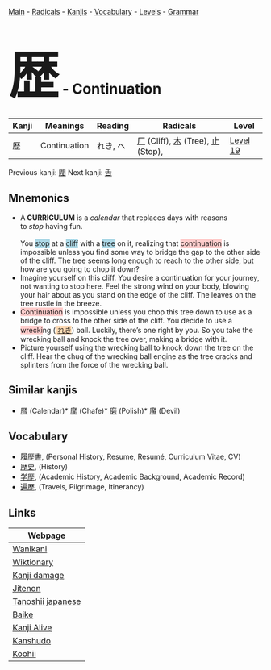 <style> bigfont {font-size: 100px}</style>
[Main](../README.md) -
[Radicals](../radicals.md) -
[Kanjis](../kanjis.md) -
[Vocabulary](../vocabulary.md) -
[Levels](../levels.md) -
[Grammar](../grammar.md)
# <bigfont> 歴</bigfont> - Continuation 

| Kanji | Meanings | Reading | Radicals | Level |
| --- | --- | --- | --- | --- |
| 歴 | Continuation | れき, へ | [厂](../radicals/厂.md) (Cliff), [木](../radicals/木.md) (Tree), [止](../radicals/止.md) (Stop),  | [Level 19](../levels/wk_level19.md) |

Previous kanji: [閥](閥.md) Next kanji: [舌](舌.md) 

## Mnemonics
 * <div><div>A<strong>&nbsp;CURRICULUM</strong>&nbsp;is a&nbsp;<em>calendar</em>&nbsp;that replaces days with reasons to&nbsp;<em>stop</em>&nbsp;having fun.</div></div><div><div><i></i></div></div><br>You <span style="background-color:#ADD8E6"> stop</span> at a <span style="background-color:#ADD8E6"> cliff</span> with a <span style="background-color:#ADD8E6"> tree</span> on it, realizing that <span style="background-color:#ffcccb"> continuation</span> is impossible unless you find some way to bridge the gap to the other side of the cliff. The tree seems long enough to reach to the other side, but how are you going to chop it down?<br>
* Imagine yourself on this cliff. You desire a continuation for your journey, not wanting to stop here. Feel the strong wind on your body, blowing your hair about as you stand on the edge of the cliff. The leaves on the tree rustle in the breeze.
* <span style="background-color:#ffcccb"> Continuation</span> is impossible unless you chop this tree down to use as a bridge to cross to the other side of the cliff. You decide to use a <span style="background-color:#ffcccb"> wrecki</span>ng (<span style="background-color:#fed8b1"> [れき](https://jisho.org/search/れき)</span>) ball. Luckily, there’s one right by you. So you take the wrecking ball and knock the tree over, making a bridge with it.
* Picture yourself using the wrecking ball to knock down the tree on the cliff. Hear the chug of the wrecking ball engine as the tree cracks and splinters from the force of the wrecking ball.


## Similar kanjis
 * [暦](暦.md) (Calendar)* [摩](摩.md) (Chafe)* [磨](磨.md) (Polish)* [魔](魔.md) (Devil)


## Vocabulary
 * [履歴書](../vocabulary/歴.md), (Personal History, Resume, Resumé, Curriculum Vitae, CV)
* [歴史](../vocabulary/歴.md), (History)
* [学歴](../vocabulary/歴.md), (Academic History, Academic Background, Academic Record)
* [遍歴](../vocabulary/歴.md), (Travels, Pilgrimage, Itinerancy)



## Links 

| Webpage |
| --- |
| [Wanikani          ](https://www.wanikani.com/kanji/歴) |
| [Wiktionary        ](https://en.wiktionary.org/wiki/歴) |
| [Kanji damage      ](http://www.kanjidamage.com/kanji/search?utf8=✓&q=歴) |
| [Jitenon           ](https://jitenon.com/kanji/歴) |
| [Tanoshii japanese ](https://www.tanoshiijapanese.com/dictionary/kanji.cfm?k=歴) |
| [Baike             ](https://baike.baidu.com/item/歴) |
| [Kanji Alive       ](https://app.kanjialive.com/歴) |
| [Kanshudo          ](https://www.kanshudo.com/searchmn?q=歴) |
| [Koohii            ](https://kanji.koohii.com/study/kanji/歴) |
